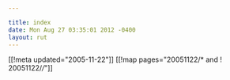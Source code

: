 ```yaml
---

title: index
date: Mon Aug 27 03:35:01 2012 -0400
layout: rut
---
```


[[!meta updated="2005-11-22"]]
[[!map pages="20051122/* and ! 20051122/*/*"]]
